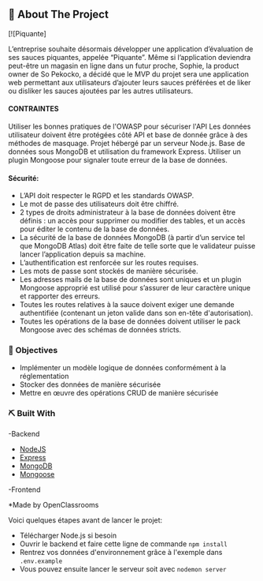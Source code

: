 <!-- ABOUT THE PROJECT -->
## 🧐 About The Project <a name = "about-the-project"></a>

[![Piquante]

L’entreprise souhaite désormais développer une application d’évaluation de ses sauces piquantes, appelée “Piquante”. Même si l’application deviendra peut-être un magasin en ligne dans un futur proche, Sophie, la product owner de So Pekocko, a décidé que le MVP du projet sera une application web permettant aux utilisateurs d’ajouter leurs sauces préférées et de liker ou disliker les sauces ajoutées par les autres utilisateurs.

#### CONTRAINTES
Utiliser les bonnes pratiques de l'OWASP pour sécuriser l'API
Les données utilisateur doivent être protégées côté API et base de donnée grâce à des méthodes de masquage.
Projet hébergé par un serveur Node.js.
Base de données sous MongoDB et utilisation du framework Express.
Utiliser un plugin Mongoose pour signaler toute erreur de la base de données.

#### Sécurité:

* L’API doit respecter le RGPD et les standards OWASP.
* Le mot de passe des utilisateurs doit être chiffré.
* 2 types de droits administrateur à la base de données doivent être définis : un accès pour supprimer ou modifier des tables, et un accès pour éditer le contenu de la base de données.
* La sécurité de la base de données MongoDB (à partir d’un service tel que MongoDB Atlas) doit être faite de telle sorte que le validateur puisse lancer l’application depuis sa machine.
* L’authentification est renforcée sur les routes requises.
* Les mots de passe sont stockés de manière sécurisée.
* Les adresses mails de la base de données sont uniques et un plugin Mongoose approprié est utilisé pour s’assurer de leur caractère unique et rapporter des erreurs.
* Toutes les routes relatives à la sauce doivent exiger une demande authentifiée (contenant un jeton valide dans son en-tête d'autorisation).
* Toutes les opérations de la base de données doivent utiliser le pack Mongoose avec des schémas de données stricts.



### 🎯 Objectives <a name = "objectives"></a>

* Implémenter un modèle logique de données conformément à la réglementation
* Stocker des données de manière sécurisée
* Mettre en œuvre des opérations CRUD de manière sécurisée



### ⛏️ Built With <a name = "built-with"></a>

-Backend

* [NodeJS](https://nodejs.org/en/)
* [Express](https://expressjs.com/fr/)
* [MongoDB](https://www.mongodb.com/)
* [Mongoose](https://mongoosejs.com/)


-Frontend

*Made by OpenClassrooms

Voici quelques étapes avant de lancer le projet:
- Télécharger Node.js si besoin
- Ouvrir le backend et faire cette ligne de commande `npm install`
- Rentrez vos données d'environnement grâce à l'exemple dans `.env.example`
- Vous pouvez ensuite lancer le serveur soit avec `nodemon server`

